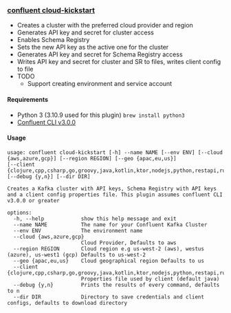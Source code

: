 ### [confluent cloud-kickstart](confluent-cloud_kickstart.py)
  - Creates a cluster with the preferred cloud provider and region
  - Generates API key and secret for cluster access 
  - Enables Schema Registry
  - Sets the new API key as the active one for the cluster
  - Generates API key and secret for Schema Registry access
  - Writes API key and secret for cluster and SR to files, writes client config to file
  - TODO
    - Support creating environment and service account
#### Requirements
  - Python 3 (3.10.9 used for this plugin)  `brew install python3`
  - [Confluent CLI v3.0.0](https://docs.confluent.io/confluent-cli/current/install.html)
#### Usage
```text
usage: confluent cloud-kickstart [-h] --name NAME [--env ENV] [--cloud {aws,azure,gcp}] [--region REGION] [--geo {apac,eu,us}]
[--client {clojure,cpp,csharp,go,groovy,java,kotlin,ktor,nodejs,python,restapi,ruby,rust,scala,springboot}] [--debug {y,n}] [--dir DIR]

Creates a Kafka cluster with API keys, Schema Registry with API keys and a client config properties file. This plugin assumes confluent CLI v3.0.0 or greater

options:
  -h, --help            show this help message and exit
  --name NAME           The name for your Confluent Kafka Cluster
  --env ENV             The environment name
  --cloud {aws,azure,gcp}
                        Cloud Provider, Defaults to aws
  --region REGION       Cloud region e.g us-west-2 (aws), westus (azure), us-west1 (gcp) Defaults to us-west-2
  --geo {apac,eu,us}    Cloud geographical region Defaults to us
  --client {clojure,cpp,csharp,go,groovy,java,kotlin,ktor,nodejs,python,restapi,ruby,rust,scala,springboot}
                        Properties file used by client (default java)
  --debug {y,n}         Prints the results of every command, defaults to n
  --dir DIR             Directory to save credentials and client configs, defaults to download directory
```
